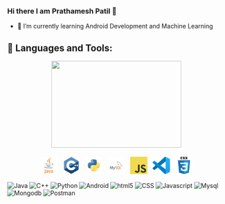 ### Hi there I am Prathamesh Patil 🤙
- 🔭 I’m currently learning Android Development and Machine Learning

<!--
**Prathamesh2642/Prathamesh2642** is a ✨ _special_ ✨ repository because its `README.md` (this file) appears on your GitHub profile.

Here are some ideas to get you started:

- 🔭 I’m currently working on ...
- 🌱 I’m currently learning ...
- 👯 I’m looking to collaborate on ...
- 🤔 I’m looking for help with ...
- 💬 Ask me about ...
- 📫 How to reach me: ...
- 😄 Pronouns: ...
- ⚡ Fun fact: ...
-->
## 🧰 Languages and Tools:
<div id="header" align="center">
  <img src="https://raw.githubusercontent.com/abhisheknaiidu/abhisheknaiidu/master/code.gif" height="200" width="300"/>
</div>
<p align="center">
<img src="https://raw.githubusercontent.com/github/explore/80688e429a7d4ef2fca1e82350fe8e3517d3494d/topics/java/java.png" alt="c++" height="40" style="vertical-align:top; margin:4px">
<img src="https://raw.githubusercontent.com/github/explore/80688e429a7d4ef2fca1e82350fe8e3517d3494d/topics/cpp/cpp.png" alt="c++" height="40" style="vertical-align:top; margin:4px">
<img src="https://raw.githubusercontent.com/github/explore/80688e429a7d4ef2fca1e82350fe8e3517d3494d/topics/python/python.png" alt="Python" height="40" style="vertical-align:top; margin:4px">
<img src="https://raw.githubusercontent.com/github/explore/80688e429a7d4ef2fca1e82350fe8e3517d3494d/topics/mysql/mysql.png" alt="mysql" height="40" style="vertical-align:top; margin:4px">
<img src="https://raw.githubusercontent.com/github/explore/80688e429a7d4ef2fca1e82350fe8e3517d3494d/topics/javascript/javascript.png" alt="Javascript" height="40" style="vertical-align:top; margin:4px">
<img src="https://raw.githubusercontent.com/github/explore/80688e429a7d4ef2fca1e82350fe8e3517d3494d/topics/visual-studio-code/visual-studio-code.png" alt="VS Code" height="40" style="vertical-align:top; margin:4px">
 <img src="https://raw.githubusercontent.com/github/explore/80688e429a7d4ef2fca1e82350fe8e3517d3494d/topics/css/css.png" alt="Javascript" height="40" style="vertical-align:top; margin:4px">
</p>
<div>
  <img src="https://cdn.iconscout.com/icon/free/png-512/java-59-1174952.png" alt="Java" height="40" >
  <img src="https://img.icons8.com/fluency/256/c-plus-plus-logo.png" alt="C++" height="40" >
  <img src="https://s3.dualstack.us-east-2.amazonaws.com/pythondotorg-assets/media/community/logos/python-logo-only.png" alt="Python" height="40">
  <img src="https://www.freepnglogos.com/uploads/android-logo-png/android-logo-transparent-png-svg-vector-2.png" alt="Android" height="40" >
  <img src="https://img.icons8.com/color/1x/html-5.png" alt="html5" height="40" >
  <img src="https://cdn.iconscout.com/icon/free/png-512/css-131-722685.png" alt="CSS" height="40" >
  <img src="https://cdn.iconscout.com/icon/free/png-512/javascript-1-225993.png" alt="Javascript" height="40" >
  <img src="https://cdn.iconscout.com/icon/free/png-512/mysql-6-226028.png" alt="Mysql" height="40" >
  <img src="https://cdn.iconscout.com/icon/free/png-512/mongodb-5-1175140.png" alt="Mongodb" height="40" >
  <img src="https://cdn.iconscout.com/icon/free/png-512/postman-3521648-2945092.png" alt="Postman" height="40" >
  </div>

